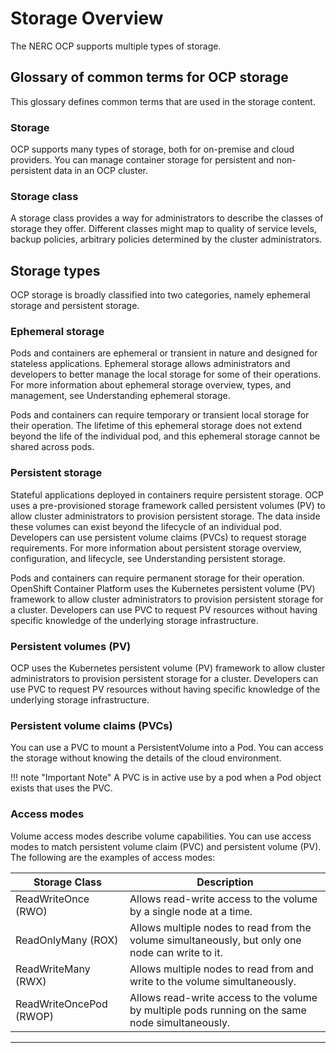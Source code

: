 # Storage Overview

The NERC OCP supports multiple types of storage.

## Glossary of common terms for OCP storage

This glossary defines common terms that are used in the storage content.

### Storage

OCP supports many types of storage, both for on-premise and cloud providers. You
can manage container storage for persistent and non-persistent data in an OCP cluster.

### Storage class

A storage class provides a way for administrators to describe the classes of storage
they offer. Different classes might map to quality of service levels, backup policies,
arbitrary policies determined by the cluster administrators.

## Storage types

OCP storage is broadly classified into two categories, namely ephemeral storage
and persistent storage.

### Ephemeral storage

Pods and containers are ephemeral or transient in nature and designed for stateless
applications. Ephemeral storage allows administrators and developers to better manage
the local storage for some of their operations. For more information about ephemeral
storage overview, types, and management, see Understanding ephemeral storage.

Pods and containers can require temporary or transient local storage for their
operation. The lifetime of this ephemeral storage does not extend beyond the life
of the individual pod, and this ephemeral storage cannot be shared across pods.

### Persistent storage

Stateful applications deployed in containers require persistent storage. OCP uses
a pre-provisioned storage framework called persistent volumes (PV) to allow cluster
administrators to provision persistent storage. The data inside these volumes can
exist beyond the lifecycle of an individual pod. Developers can use persistent
volume claims (PVCs) to request storage requirements. For more information about
persistent storage overview, configuration, and lifecycle, see Understanding
persistent storage.

Pods and containers can require permanent storage for their operation. OpenShift
Container Platform uses the Kubernetes persistent volume (PV) framework to allow
cluster administrators to provision persistent storage for a cluster. Developers
can use PVC to request PV resources without having specific knowledge of the
underlying storage infrastructure.

### Persistent volumes (PV)

OCP uses the Kubernetes persistent volume (PV) framework to allow cluster
administrators to provision persistent storage for a cluster. Developers can use
PVC to request PV resources without having specific knowledge of the underlying
storage infrastructure.

### Persistent volume claims (PVCs)

You can use a PVC to mount a PersistentVolume into a Pod. You can access the
storage without knowing the details of the cloud environment.

!!! note "Important Note"
    A PVC is in active use by a pod when a Pod object exists that uses the PVC.

### Access modes

Volume access modes describe volume capabilities. You can use access modes to match
persistent volume claim (PVC) and persistent volume (PV). The following are the
examples of access modes:

| Storage Class    | Description                                                                                         |
|------------------|-----------------------------------------------------------------------------------------------------|
| ReadWriteOnce (RWO)| Allows read-write access to the volume by a single node at a time.                                   |
| ReadOnlyMany (ROX) | Allows multiple nodes to read from the volume simultaneously, but only one node can write to it.      |
| ReadWriteMany (RWX)| Allows multiple nodes to read from and write to the volume simultaneously.                           |
| ReadWriteOncePod (RWOP)| Allows read-write access to the volume by multiple pods running on the same node simultaneously.     |

---
